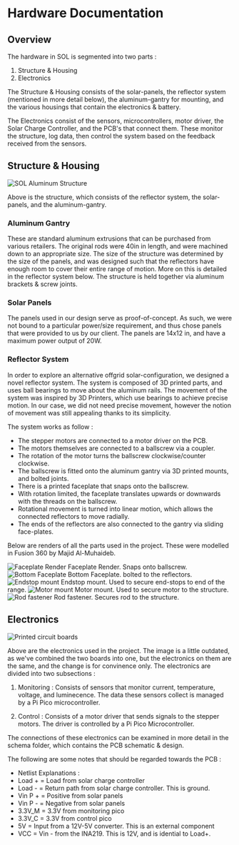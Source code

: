 
# Hardware Documentation
## Overview
The hardware in SOL is segmented into two parts :
1. Structure & Housing
2. Electronics

The Structure & Housing consists of the solar-panels, the reflector system (mentioned in more detail below), the aluminum-gantry for mounting, and the various housings that contain the electronics & battery. 

The Electronics consist of the sensors, microcontrollers, motor driver, the Solar Charge Controller, and the PCB's that connect them. These monitor the structure, log data, then control the system based on the feedback received from the sensors.

## Structure & Housing
![SOL Aluminum Structure](./images/struct.jpeg)

Above is the structure, which consists of the reflector system, the solar-panels, and the aluminum-gantry. 

### Aluminum Gantry
These are standard aluminum extrusions that can be purchased from various retailers. The original rods were 40in in length, and were machined down to an appropriate size. The size of the structure was determined by the size of the panels, and was designed such that the reflectors have enough room to cover their entire range of motion. More on this is detailed in the reflector system below. The structure is held together via aluminum brackets & screw joints.

### Solar Panels
The panels used in our design serve as proof-of-concept. As such, we were not bound to a particular power/size requirement, and thus chose panels that were provided to us by our client. The panels are 14x12 in, and have a maximum power output of 20W. 

### Reflector System
In order to explore an alternative offgrid solar-configuration, we designed a novel reflector system. The system is composed of 3D printed parts, and uses ball bearings to move about the aluminum rails. The movement of the system was inspired by 3D Printers, which use bearings to achieve precise motion. In our case, we did not need precise movement, however the notion of movement was still appealing thanks to its simplicity.

The system works as follow : 
- The stepper motors are connected to a motor driver on the PCB. 
- The motors themselves are connected to a ballscrew via a coupler. 
- The rotation of the motor turns the ballscrew clockwise/counter clockwise.
- The ballscrew is fitted onto the aluminum gantry via 3D printed mounts, and bolted joints.
- There is a printed faceplate that snaps onto the ballscrew. 
- With rotation limited, the faceplate translates upwards or downwards with the threads on the ballscrew.
- Rotational movement is turned into linear motion, which allows the connected reflectors to move radially.
- The ends of the reflectors are also connected to the gantry via sliding face-plates.

Below are renders of all the parts used in the project. These were modelled in Fusion 360 by Majid Al-Muhaideb.

![Faceplate Render](./images/Faceplate.png)
Faceplate Render. Snaps onto ballscrew.
![Bottom Faceplate](./images/BottomPlate.png)
Bottom Faceplate. bolted to the reflectors.
![Endstop mount](./images/Endstop.png)
Endstop mount. Used to secure end-stops to end of the range.
![Motor mount](./images/MotorMount.png)
Motor mount. Used to secure motor to the structure.
![Rod fastener](./images/RodFastener.png)
Rod fastener. Secures rod to the structure.

## Electronics
![Printed circuit boards](./images/pcb.jpeg)

Above are the electronics used in the project. The image is a little outdated, as we've combined the two boards into one, but the electronics on them are the same, and the change is for convinence only. The electronics are divided into two subsections :

1. Monitoring : Consists of sensors that monitor current, temperature, voltage, and luminecence. The data these sensors collect is managed by a Pi Pico microcontroller.

2. Control : Consists of a motor driver that sends signals to the stepper motors. The driver is controlled by a Pi Pico Microcontroller.

The connections of these electronics can be examined in more detail in the schema folder, which contains the PCB schematic & design.

The following are some notes that should be regarded towards the PCB : 
- Netlist Explanations :
 - Load + = Load from solar charge controller
 - Load - = Return path from solar charge controller. This is ground.
 - Vin P + = Positive from solar panels
 - Vin P - = Negative from solar panels
 - 3.3V_M = 3.3V from monitoring pico
 - 3.3V_C = 3.3V from control pico
 - 5V = Input from a 12V-5V converter. This is an external component
 - VCC = Vin -  from the INA219. This is 12V, and is idential to Load+.


